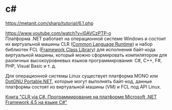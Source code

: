 # c#
https://metanit.com/sharp/tutorial/6.1.php  

https://www.youtube.com/watch?v=l0AVCzPTP-o  
Платформа .NET работает на операционной системе Windows и состоит их виртуальной машины CLR ([Common Language Runtime](https://en.wikipedia.org/wiki/Common_Language_Runtime)) и набор библиотек FCL ([Framework Class Library](https://en.wikipedia.org/wiki/Framework_Class_Library)) для исполнения байт-кода виртуальной машины, который можно сформировать компилятором для различных высокоуровневых языков программирования: C#, C++, F#, PHP, Visual Basic и т. д.  

Для операционной системы Linux существует платформа MONO или [DotGNU Portable.NET](https://en.wikipedia.org/wiki/DotGNU), которые могут выполнять байт-код, данные платформы состоят из виртуальной машины (VM) и FCL под API Linux.

[Книга "CLR via C#. Программирование на платформе Microsoft .NET Framework 4.5 на языке C#"](https://www.ozon.ru/context/detail/id/21236101/?from=bar)
